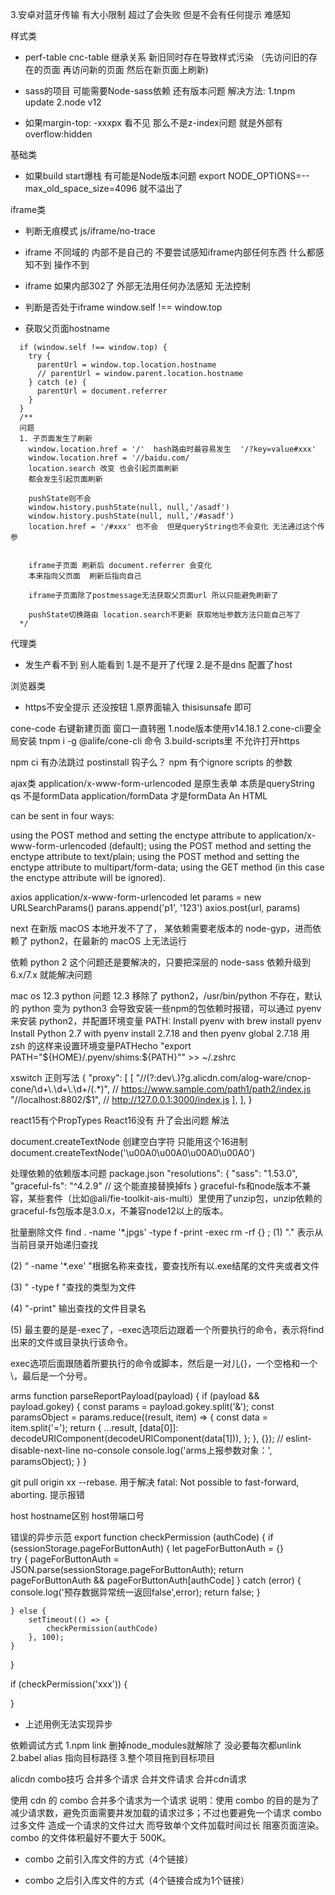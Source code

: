 
3.安卓对蓝牙传输 有大小限制 超过了会失败 但是不会有任何提示 难感知


样式类
- perf-table cnc-table 继承关系 新旧同时存在导致样式污染 （先访问旧的存在的页面 再访问新的页面 然后在新页面上刷新)
- sass的项目 可能需要Node-sass依赖  还有版本问题
解决方法: 1.tnpm update 2.node v12

- 如果margin-top: -xxxpx   看不见  那么不是z-index问题 就是外部有 overflow:hidden

基础类
- 如果build start爆栈 有可能是Node版本问题
export NODE_OPTIONS=--max_old_space_size=4096  就不溢出了


iframe类
- 判断无痕模式 js/iframe/no-trace
- iframe 不同域的 内部不是自己的 不要尝试感知iframe内部任何东西  什么都感知不到 操作不到
- iframe 如果内部302了 外部无法用任何办法感知 无法控制

- 判断是否处于iframe
window.self !== window.top
- 获取父页面hostname  
```
  if (window.self !== window.top) {
    try {
      parentUrl = window.top.location.hostname
      // parentUrl = window.parent.location.hostname
    } catch (e) {
      parentUrl = document.referrer
    }
  }
  /**
  问题
  1. 子页面发生了刷新
    window.location.href = '/'  hash路由时最容易发生  '/?key=value#xxx'
    window.location.href = '//baidu.com/
    location.search 改变 也会引起页面刷新
    都会发生引起页面刷新 

    pushState则不会
    window.history.pushState(null, null,'/asadf') 
    window.history.pushState(null, null,'/#asadf') 
    location.href = '/#xxx' 也不会  但是queryString也不会变化 无法通过这个传参
   

    iframe子页面 刷新后 document.referrer 会变化 
    本来指向父页面  刷新后指向自己
    
    iframe子页面除了postmessage无法获取父页面url 所以只能避免刷新了

    pushState切换路由 location.search不更新 获取地址参数方法只能自己写了
  */

```









代理类
- 发生产看不到 别人能看到
1.是不是开了代理
2.是不是dns 配置了host


浏览器类
- https不安全提示 还没按钮
1.原界面输入 thisisunsafe 即可


cone-code 右键新建页面 窗口一直转圈
1.node版本使用v14.18.1
2.cone-cli要全局安装
 tnpm i -g @alife/cone-cli  命令
3.build-scripts里 不允许打开https

npm ci 有办法跳过 postinstall 钩子么？
npm 有个ignore scripts 的参数  

ajax类
application/x-www-form-urlencoded  是原生表单 本质是queryString qs 不是formData
application/formData 才是formData
An HTML <form> can be sent in four ways:

using the POST method and setting the enctype attribute to application/x-www-form-urlencoded (default);
using the POST method and setting the enctype attribute to text/plain;
using the POST method and setting the enctype attribute to multipart/form-data;
using the GET method (in this case the enctype attribute will be ignored).

axios application/x-www-form-urlencoded 
let params = new URLSearchParams()
parans.append('p1', '123')
axios.post(url, params)



next 在新版 macOS 本地开发不了了，
某依赖需要老版本的 node-gyp，进而依赖了 python2，在最新的 macOS 上无法运行

依赖 python 2 这个问题还是要解决的，只要把深层的 node-sass 依赖升级到 6.x/7.x 就能解决问题

mac os 12.3 python 问题
12.3 移除了 python2，/usr/bin/python 不存在，默认的 python 变为 python3
会导致安装一些npm的包依赖时报错，可以通过 pyenv 来安装 python2，并配置环境变量 PATH:
Install pyenv with brew install pyenv 
Install Python 2.7 with pyenv install 2.7.18 and then pyenv global 2.7.18
用 zsh 的这样来设置环境变量PATHecho "export PATH=\"\${HOME}/.pyenv/shims:\${PATH}\"" >> ~/.zshrc



xswitch 正则写法
{
  "proxy": [
    [
      "//(?:dev\\.)?g.alicdn.com/alog-ware/cnop-cone/\\d+\\.\\d+\\.\\d+/(.*)", // https://www.sample.com/path1/path2/index.js
      "//localhost:8802/$1", // http://127.0.0.1:3000/index.js
    ],
  ],
}


react15有个PropTypes React16没有
升了会出问题
解法
  <!-- <script src="//a.alipayobjects.com/g/component/react/15.4.2/react-dom.min.js"></script> -->
  <script src="//gw.alipayobjects.com/os/lib/react/16.14.0/umd/react.production.min.js"></script>
  <script src="//gw.alipayobjects.com/os/lib/react-dom/16.14.0/umd/react-dom.production.min.js"></script>
  <script src="https://g.alicdn.com/code/lib/prop-types/15.7.2/prop-types.min.js"></script>
  <script>
    React.PropTypes = PropTypes
  </script>



  document.createTextNode 创建空白字符 只能用这个16进制
  document.createTextNode('\u00A0\u00A0\u00A0\u00A0')


处理依赖的依赖版本问题
package.json
"resolutions": {
    "sass": "1.53.0",
    "graceful-fs": "^4.2.9" // 这个能直接替换掉fs
}
graceful-fs和node版本不兼容，某些套件（比如@ali/fie-toolkit-ais-multi）里使用了unzip包，unzip依赖的graceful-fs包版本是3.0.x，不兼容node12以上的版本。


批量删除文件
find . -name '*.jpgs' -type f -print -exec rm -rf {} \;
(1) "."    表示从当前目录开始递归查找

(2) “ -name '*.exe' "根据名称来查找，要查找所有以.exe结尾的文件夹或者文件

(3) " -type f "查找的类型为文件

(4) "-print" 输出查找的文件目录名

(5) 最主要的是是-exec了，-exec选项后边跟着一个所要执行的命令，表示将find出来的文件或目录执行该命令。

exec选项后面跟随着所要执行的命令或脚本，然后是一对儿{}，一个空格和一个\，最后是一个分号。



arms
function parseReportPayload(payload) {
  if (payload && payload.gokey) {
    const params = payload.gokey.split('&');
    const paramsObject = params.reduce((result, item) => {
      const data = item.split('=');
      return {
        ...result,
        [data[0]]: decodeURIComponent(decodeURIComponent(data[1])),
      };
    }, {});
    // eslint-disable-next-line no-console
    console.log('arms上报参数对象：', paramsObject);
  }
}



git pull origin xx --rebase. 
用于解决 fatal: Not possible to fast-forward, aborting. 提示报错


host hostname区别
host带端口号




错误的异步示范
export function checkPermission (authCode) {
    if (sessionStorage.pageForButtonAuth) {
        let pageForButtonAuth = {}   
        try {
            pageForButtonAuth = JSON.parse(sessionStorage.pageForButtonAuth);
            return pageForButtonAuth && pageForButtonAuth[authCode]
          } catch (error) {
            console.log('预存数据异常统一返回false',error);
            return false;
          }

    } else {
        setTimeout(() => {
            checkPermission(authCode)     
        }, 100);
    }
}

if (checkPermission('xxx')) {

}

- 上述用例无法实现异步



依赖调试方式
1.npm link   删掉node_modules就解除了 没必要每次都unlink
2.babel  alias 指向目标路径
3.整个项目拖到目标项目


alicdn  combo技巧 合并多个请求 合并文件请求 合并cdn请求

使用 cdn 的 combo 合并多个请求为一个请求
说明：使用 combo 的目的是为了减少请求数，避免页面需要并发加载的请求过多；不过也要避免一个请求 combo 过多文件 造成一个请求的文件过大 而导致单个文件加载时间过长 阻塞页面渲染。combo 的文件体积最好不要大于 500K。
* combo 之前引入库文件的方式（4个链接）
<script src="https://g.alicdn.com/code/lib/lodash.js/4.17.21/lodash.min.js"></script>
<script src="https://g.alicdn.com/dingding/open-develop/1.9.0/dingtalk.js"></script>
<script src="https://g.alicdn.com/dingding/dingtalk-jsapi/2.10.3/dingtalk.open.js"></script>
<script src="https://g.alicdn.com/code/lib/moment.js/2.24.0/moment.min.js"></script>
* combo 之后引入库文件的方式（4个链接合成为1个链接）
<script src="https://g.alicdn.com/??/code/lib/lodash.js/4.17.21/lodash.min.js,/code/lib/moment.js/2.24.0/moment.min.js,dingding/open-develop/1.9.0/dingtalk.js,dingding/dingtalk-jsapi/2.10.3/dingtalk.open.js"></script>
